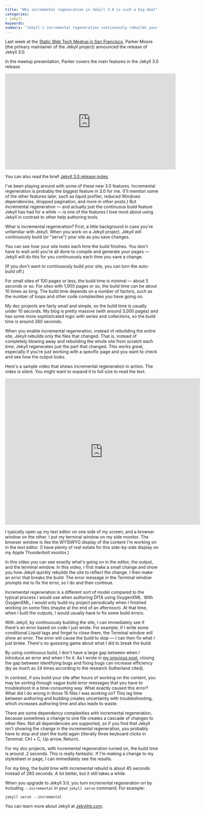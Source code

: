 ```yaml
---
title: "Why incremental regeneration in Jekyll 3.0 is such a big deal"
categories:
- jekyll
keywords: 
summary: "Jekyll's incremental regeneration continuously rebuilds your project each time you save a change. This can help you quickly identify errors and fix them immediately, since the time between when you make the error and when you're notified of the broken build is reduced."
---
```


Last week at the [Static Web Tech Meetup in San Francisco](http://www.staticwebtech.com/presentations/launching-jekyll-3.0/), Parker Moore (the primary maintainer of the Jekyll project) announced the release of Jekyll 3.0. 

In the meetup presentation, Parker covers the main features in the Jekyll 3.0 release.

<iframe width="560" height="315" src="https://www.youtube.com/embed/sPZK8w55cBQ" frameborder="0" allowfullscreen></iframe>

You can also read the brief [Jekyll 3.0 release notes](https://jekyllrb.com/news/2015/10/26/jekyll-3-0-released/).

I've been playing around with some of these new 3.0 features. Incremental regeneration is probably the biggest feature in 3.0 for me. (I'll mention some of the other features later, such as liquid profiler, reduced Windows dependencies, dropped pagination, and more in other posts.) But incremental regeneration &mdash; and actually just the continuous build feature Jekyll has had for a while &mdash; is one of the features I love most about using Jekyll in contrast to other help authoring tools.

What is incremental regeneration? First, a little background in case you're unfamiliar with Jekyll. When you work on a Jekyll project, Jekyll will continuously build (or "serve") your site as you save changes. 

You can see how your site looks each time the build finishes. You don't have to wait until you're all done to compile and generate your pages &mdash; Jekyll will do this for you continuously each time you save a change. 

(If you don't want to continuously build your site, you can turn the auto-build off.)

For small sites of 100 pages or less, the build time is minimal &mdash; about 5 seconds or so. For sites with 1,000 pages or so, the build time can be about 10 times as long. The build time depends on a number of factors, such as the number of loops and other code complexities you have going on. 

My doc projects are fairly small and simple, so the build time is usually under 10 seconds. My blog is pretty massive (with around 3,000 pages) and has some more sophisticated logic with series and collections, so the build time is around 260 seconds.

When you enable incremental regeneration, instead of rebuilding the entire site, Jekyll rebuilds only the files that changed. That is, instead of completely blowing away and rebuilding the whole site from scratch each time, Jekyll regenerates just the part that changed. This works great, especially if you're just working with a specific page and you want to check and see how the output looks.

Here's a sample video that shows incremental regeneration in action. The video is silent. You might want to expand it to full size to read the text.

<iframe width="640" height="480" src="https://www.youtube.com/embed/q0v1EaFp-nc" frameborder="0" allowfullscreen></iframe>

I typically open up my text editor on one side of my screen, and a browser window on the other. I put my terminal window on my side monitor. The browser window is like the WYSIWYG display of the content I'm working on in the text editor. (I have plenty of real estate for this side-by-side display on my Apple Thunderbolt monitor.)

In this video you can see exactly what's going on in the editor, the output, and the terminal window. In this video, I first make a small change and show you how Jekyll quickly rebuilds the site to reflect the change. I then make an error that breaks the build. The error message in the Terminal window prompts me to fix the error, so I do and then continue.

Incremental regeneration is a different sort of model compared to the typical process I would use when authoring DITA using OxygenXML. With OxygenXML, I would only build my project periodically when I finished working on some files (maybe at the end of an afternoon). At that time, when I built the outputs, I would usually have to fix some build errors. 

With Jekyll, by continuously building the site, I can immediately see if there's an error based on code I just wrote. For example, if I write some conditional Liquid tags and forget to close them, the Terminal window will show an error. The error will cause the build to stop &mdash; I can then fix what I just broke. There's no guessing game about what I did to break the build.

By using continuous build, I don't have a large gap between when I introduce an error and when I fix it. As I wrote in [my previous post](http://idratherbewriting.com/2015/10/27/fix-errors-fast-scrum-agile/), closing the gap between identifying bugs and fixing bugs can increase efficiency (by as much as 24 times according to the research Sutherland cited). 

In contrast, if you build your site after hours of working on the content, you may be sorting through vague build error messages that you have to troubleshoot in a time-consuming way. What exactly caused this error? What did I do wrong in those 15 files I was working on? This lag time between authoring and building creates uncertainty with troubleshooting, which increases authoring time and also leads to waste.

There are some dependency complexities with incremental regeneration, because sometimes a change to one file creates a cascade of changes to other files. Not all dependencies are supported, so if you find that Jekyll isn't showing the change in the incremental regeneration, you probably have to stop and start the build again (literally three keyboard clicks in Terminal: Ctrl + C, Up arrow, Return). 

For my doc projects, with incremental regeneration turned on, the build time is around .2 seconds. This is really fantastic. If I'm making a change to my stylesheet or page, I can immediately see the results. 

For my blog, the build time with incremental rebuild is about 45 seconds instead of 280 seconds. A lot better, but it still takes a while.

When you upgrade to Jekyll 3.0, you turn incremental regeneration on by including `--incremental` in your `jekyll serve` command. For example: 

```
jekyll serve --incremental
```

You can learn more about Jekyll at [Jekyllrb.com](http://jekyllrb.com/).

